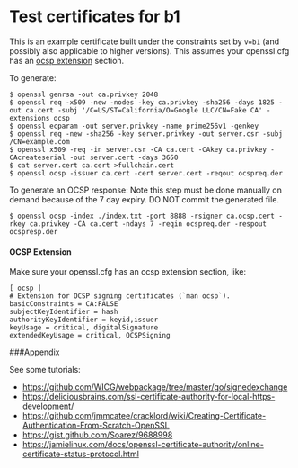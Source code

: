 # Test certificates for b1

This is an example certificate built under the constraints set by `v=b1` (and
possibly also applicable to higher versions). This assumes your openssl.cfg has
an [ocsp extension](#ocsp-extension) section.

To generate:

```
$ openssl genrsa -out ca.privkey 2048
$ openssl req -x509 -new -nodes -key ca.privkey -sha256 -days 1825 -out ca.cert -subj '/C=US/ST=California/O=Google LLC/CN=Fake CA' -extensions ocsp
$ openssl ecparam -out server.privkey -name prime256v1 -genkey
$ openssl req -new -sha256 -key server.privkey -out server.csr -subj /CN=example.com
$ openssl x509 -req -in server.csr -CA ca.cert -CAkey ca.privkey -CAcreateserial -out server.cert -days 3650
$ cat server.cert ca.cert >fullchain.cert
$ openssl ocsp -issuer ca.cert -cert server.cert -reqout ocspreq.der

```

To generate an OCSP response: Note this step must be done manually on demand
because of the 7 day expiry. DO NOT commit the generated file.
```
$ openssl ocsp -index ./index.txt -port 8888 -rsigner ca.ocsp.cert -rkey ca.privkey -CA ca.cert -ndays 7 -reqin ocspreq.der -respout ocspresp.der
```

#### OCSP Extension

Make sure your openssl.cfg has an ocsp extension section, like:

```
[ ocsp ]
# Extension for OCSP signing certificates (`man ocsp`).
basicConstraints = CA:FALSE
subjectKeyIdentifier = hash
authorityKeyIdentifier = keyid,issuer
keyUsage = critical, digitalSignature
extendedKeyUsage = critical, OCSPSigning
```

###Appendix
<!--
TODO(twifkak): Update this to add CanSignHttpExchanges extension.
TODO(twifkak): Update this to add AIA for OCSP.
https://www.feistyduck.com/library/openssl-cookbook/online/ch-openssl.html
https://github.com/grimm-co/GOCSP-responder
https://github.com/OpenVPN/easy-rsa
https://gist.github.com/NoMan2000/06fffaca2ea710175cbcdd1a933c44af
-->

See some tutorials:
 - https://github.com/WICG/webpackage/tree/master/go/signedexchange
 - https://deliciousbrains.com/ssl-certificate-authority-for-local-https-development/
 - https://github.com/jmmcatee/cracklord/wiki/Creating-Certificate-Authentication-From-Scratch-OpenSSL
 - https://gist.github.com/Soarez/9688998
 - https://jamielinux.com/docs/openssl-certificate-authority/online-certificate-status-protocol.html
